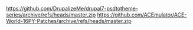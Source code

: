 https://github.com/DrupalizeMe/drupal7-psdtotheme-series/archive/refs/heads/master.zip
https://github.com/ACEmulator/ACE-World-16PY-Patches/archive/refs/heads/master.zip
